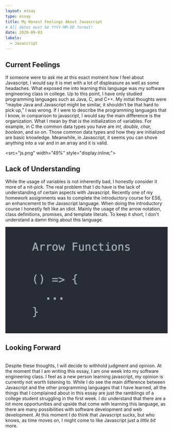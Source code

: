 ```yaml
---
layout: essay
type: essay
title: My Honest Feelings About Javascript
# All dates must be YYYY-MM-DD format!
date: 2020-09-03
labels:
  - Javascript
---
```


## Current Feelings

If someone were to ask me at this exact moment how I feel about Javascript, I would say it is met with a lot of displeasure as well as some headaches. What exposed me into learning this language was my software engineering class in college. Up to this point, I have only studied programming languages such as Java, C, and C++. My initial thoughts were “maybe Java and Javascript might be similar, it shouldn’t be that hard to pick up,” I was wrong. If I were to describe the programming languages that I know, in comparison to javascript, I would say the main difference is the organization. What I mean by that is the initialization of variables. For example, in C the common data types you have are *int, double, char, boolean*, and so on. Those common data types and how they are initialized are basic knowledge. Meanwhile, in Javascript, it seems you can shove anything into a var and in an array and it is valid.

<src="js.png" width="49%" style="display:inline;">
<div style="display:inline;width:5px;"></div>
<src="variableDec.png" width="49%" style="display:inline;">

## Lack of Understanding

While the usage of variables is not inherently bad, I honestly consider it more of a nit-pick. The real problem that I do have is the lack of understanding of certain aspects with Javascript. Recently one of my homework assignments was to complete the introductory course for ES6, an enhancement to the Javascript language. When doing the introductory course I honestly felt like an idiot. Mainly the usage of the arrow notation, class definitions, promises, and template literals. To keep it short, I don't understand a damn thing about this language.

<img class="ui medium left floated image" src="../images/arrow.png"><br />

## Looking Forward

<br />Despite these thoughts, I will decide to withhold judgment and opinion. At the moment that I am writing this essay, I am one week into my software engineering class. I feel as a new person learning javascript, my opinion is currently not worth listening to. While I do see the main difference between Javascript and the other programming languages that I have learned, all the things that I complained about in this essay are just the ramblings of a college student struggling in the first week. I do understand that there are a lot more opportunities and upside that come with learning this language, as there are many possibilities with software development and web development. At this moment I do think that Javascript sucks, but who knows, as time moves on, I might come to like Javascript just a *little bit* more.
